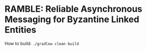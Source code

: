 # RAMBLE: Reliable Asynchronous Messaging for Byzantine Linked Entities

How to build: `./gradlew clean build`
